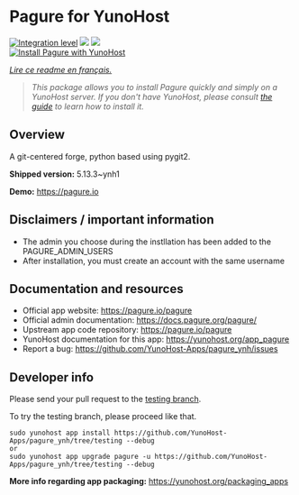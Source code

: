 <!--
N.B.: This README was automatically generated by https://github.com/YunoHost/apps/tree/master/tools/README-generator
It shall NOT be edited by hand.
-->

# Pagure for YunoHost

[![Integration level](https://dash.yunohost.org/integration/pagure.svg)](https://dash.yunohost.org/appci/app/pagure) ![](https://ci-apps.yunohost.org/ci/badges/pagure.status.svg) ![](https://ci-apps.yunohost.org/ci/badges/pagure.maintain.svg)  
[![Install Pagure with YunoHost](https://install-app.yunohost.org/install-with-yunohost.svg)](https://install-app.yunohost.org/?app=pagure)

*[Lire ce readme en français.](./README_fr.md)*

> *This package allows you to install Pagure quickly and simply on a YunoHost server.
If you don't have YunoHost, please consult [the guide](https://yunohost.org/#/install) to learn how to install it.*

## Overview

A git-centered forge, python based using pygit2.

**Shipped version:** 5.13.3~ynh1

**Demo:** https://pagure.io

## Disclaimers / important information

* The admin you choose during the instllation has been added to the PAGURE_ADMIN_USERS
* After installation, you must create an account with the same username

## Documentation and resources

* Official app website: https://pagure.io/pagure
* Official admin documentation: https://docs.pagure.org/pagure/
* Upstream app code repository: https://pagure.io/pagure
* YunoHost documentation for this app: https://yunohost.org/app_pagure
* Report a bug: https://github.com/YunoHost-Apps/pagure_ynh/issues

## Developer info

Please send your pull request to the [testing branch](https://github.com/YunoHost-Apps/pagure_ynh/tree/testing).

To try the testing branch, please proceed like that.
```
sudo yunohost app install https://github.com/YunoHost-Apps/pagure_ynh/tree/testing --debug
or
sudo yunohost app upgrade pagure -u https://github.com/YunoHost-Apps/pagure_ynh/tree/testing --debug
```

**More info regarding app packaging:** https://yunohost.org/packaging_apps